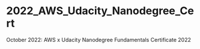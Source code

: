 # 2022_AWS_Udacity_Nanodegree_Cert
October 2022: AWS x Udacity Nanodegree Fundamentals Certificate 2022
